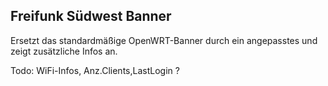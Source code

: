  Freifunk Südwest Banner
-------------------------

 Ersetzt das standardmäßige OpenWRT-Banner durch ein angepasstes
 und zeigt zusätzliche Infos an.
 
 
Todo:
  WiFi-Infos, Anz.Clients,LastLogin ?
